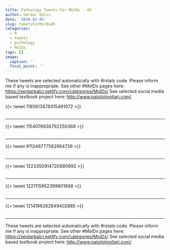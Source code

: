 ```yaml
---
title: Pathology Tweets For MolDx - 49
author: Serdar Balci
date: '2020-02-05'
slug: tweetsForMolDx49
categories:
  - R
  - tweets
  - pathology
  - MolDx
tags: []
image:
  caption: ''
  focal_point: ''
---
```



These tweets are selected automatically with #rstats code. Please inform me if any is inappropriate.
See other #MolDx pages here: https://serdarbalci.netlify.com/categories/MolDx/ 
See selected social media based textbook project here: http://www.patolojinotlari.com/

{{< tweet 1195813478415491072 >}}
<br>
<br>
<hr>
{{< tweet 1154076636792250368 >}}
<br>
<br>
<hr>
{{< tweet 911248777582964736 >}}
<br>
<br>
<hr>
{{< tweet 1223350914720980992 >}}
<br>
<br>
<hr>
{{< tweet 1221115952399601668 >}}
<br>
<br>
<hr>
{{< tweet 1214196282849402885 >}}
<br>
<br>
<hr>


These tweets are selected automatically with #rstats code. Please inform me if any is inappropriate.
See other #MolDx pages here: https://serdarbalci.netlify.com/categories/MolDx/ 
See selected social media based textbook project here: http://www.patolojinotlari.com/
